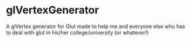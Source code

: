 # glVertexGenerator
Α glVertex generator for Glut made to help me and everyone else who has to deal with glut in his/her college/university (or whatever!) 
